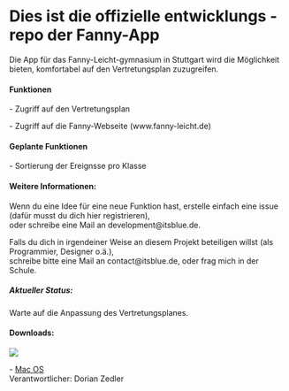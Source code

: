 <h1>Dies ist die offizielle entwicklungs - repo der Fanny-App</h1>
<p>Die App für das Fanny-Leicht-gymnasium in Stuttgart wird die Möglichkeit bieten,
komfortabel auf den Vertretungsplan zuzugreifen.</p>

<h4>Funktionen</h4>
<p>- Zugriff auf den Vertretungsplan</p>
<p>- Zugriff auf die Fanny-Webseite (www.fanny-leicht.de)

<h4>Geplante Funktionen</h4>
<p>- Sortierung der Ereignsse pro Klasse</p>

<h4>Weitere Informationen:</h4>
<p>Wenn du eine Idee für eine neue Funktion hast, erstelle einfach eine issue (dafür musst du dich hier registrieren),<br>
oder schreibe eine Mail an development@itsblue.de.</p>
<p>Falls du dich in irgendeiner Weise an diesem Projekt beteiligen willst (als Programmier, Designer o.ä.),<br>
schreibe bitte eine Mail an contact@itsblue.de, oder frag mich in der Schule.</p>
<h5>Aktueller Status:</h5>
<p>Warte auf die Anpassung des Vertretungsplanes.</p>

<h4>Downloads:</h4>
<a href="https://play.google.com/store/apps/details?id=com.itsblue.flgvertretung">
<img src="https://play.google.com/intl/en_us/badges/images/badge_new.png" />
</a>
<p>- <a href="https://git.itsblue.de/dorian/fanny-app/raw/master/release/mac%20OS/fannyapp.app.zip">Mac OS</a>
<br>
Verantwortlicher: Dorian Zedler